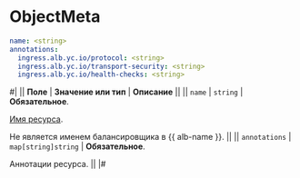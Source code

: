 # ObjectMeta

```yaml
name: <string>
annotations:
  ingress.alb.yc.io/protocol: <string>
  ingress.alb.yc.io/transport-security: <string>
  ingress.alb.yc.io/health-checks: <string>
```

#|
|| **Поле**      | **Значение или тип** | **Описание** ||
|| `name`        | `string`             | **Обязательное**.

[Имя ресурса](https://kubernetes.io/docs/concepts/overview/working-with-objects/names/#names).

Не является именем балансировщика в {{ alb-name }}. ||
|| `annotations` | `map[string]string`  | **Обязательное**.

Аннотации ресурса. ||
|#
